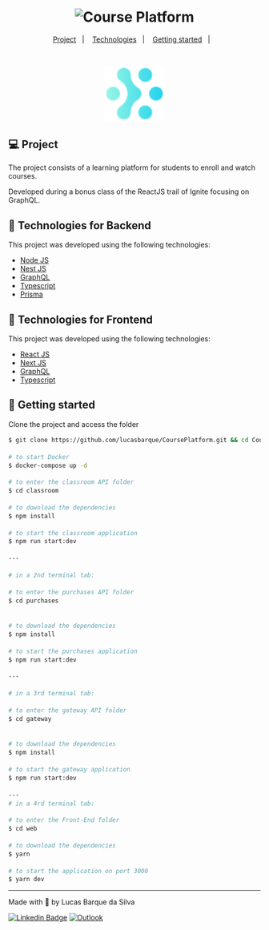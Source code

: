 <h1 align="center">
    <img alt="Course Platform" title="Course Platform" src=".github/preview.gif" />
</h1>

<p align="center">
  <a href="#-project">Project</a>&nbsp;&nbsp;&nbsp;|&nbsp;&nbsp;&nbsp;
  <a href="#technologies-for-frontend">Technologies</a>&nbsp;&nbsp;&nbsp;|&nbsp;&nbsp;&nbsp;
  <a href="#-getting-started">Getting started</a>&nbsp;&nbsp;&nbsp;|&nbsp;&nbsp;&nbsp;  
</p>

<br>

<p align="center">
  <img alt="Course Platform" src=".github/logo.svg" width="120px">
</p>

## 💻 Project

The project consists of a learning platform for students to enroll and watch courses. 

Developed during a bonus class of the ReactJS trail of Ignite focusing on GraphQL.



## 🧪 Technologies for Backend

This project was developed using the following technologies:

- [Node JS](https://nodejs.org/en/)
- [Nest JS](https://nestjs.com/)
- [GraphQL](https://graphql.org/)
- [Typescript](https://www.typescriptlang.org/)
- [Prisma](https://www.prisma.io/)

## 🧪 Technologies for Frontend

This project was developed using the following technologies:

- [React JS](https://reactjs.org/)
- [Next JS](https://nextjs.org/)
- [GraphQL](https://graphql.org/)
- [Typescript](https://www.typescriptlang.org/)

## 🚀 Getting started

Clone the project and access the folder

```bash
$ git clone https://github.com/lucasbarque/CoursePlatform.git && cd CoursePlatform

# to start Docker
$ docker-compose up -d

# to enter the classroom API folder
$ cd classroom

# to download the dependencies
$ npm install

# to start the classroom application
$ npm run start:dev

---

# in a 2nd terminal tab:

# to enter the purchases API folder
$ cd purchases


# to download the dependencies
$ npm install

# to start the purchases application
$ npm run start:dev

---

# in a 3rd terminal tab:

# to enter the gateway API folder
$ cd gateway


# to download the dependencies
$ npm install

# to start the gateway application
$ npm run start:dev

---
# in a 4rd terminal tab:

# to enter the Front-End folder
$ cd web

# to download the dependencies
$ yarn

# to start the application on port 3000
$ yarn dev
```

---

<p>Made with 💜 by Lucas Barque da Silva</p>

[![Linkedin Badge](https://img.shields.io/badge/-lucasbarque-blue?style=flat-square&logo=Linkedin&logoColor=white&link=https://www.linkedin.com/in/lucas-barque/)](https://www.linkedin.com/in/lucas-barque/)
[![Outlook](https://img.shields.io/badge/Microsoft_Outlook-0078D4?style=flat-square&logo=microsoft-outlook&logoColor=whitelink=mailto:lucasbarquedasilva@hotmail.com)](mailto:lucasbarquedasilva@hotmail.com)
